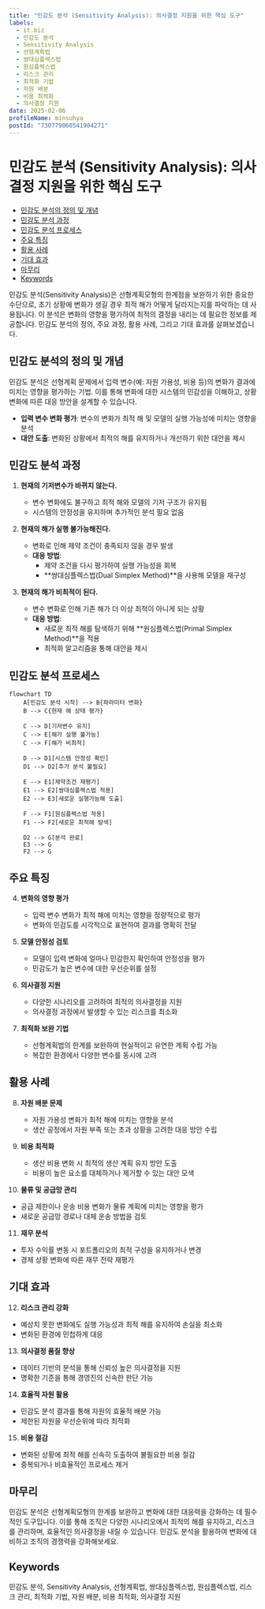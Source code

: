 ```yaml
---
title: "민감도 분석 (Sensitivity Analysis): 의사결정 지원을 위한 핵심 도구"
labels:
  - it.biz
  - 민감도 분석
  - Sensitivity Analysis
  - 선형계획법
  - 쌍대심플렉스법
  - 원심플렉스법
  - 리스크 관리
  - 최적화 기법
  - 자원 배분
  - 비용 최적화
  - 의사결정 지원
date: 2025-02-06
profileName: minsuhya
postId: "730779060541904271"
---
```



# 민감도 분석 (Sensitivity Analysis): 의사결정 지원을 위한 핵심 도구

<!-- mtoc-start -->

- [민감도 분석의 정의 및 개념](#민감도-분석의-정의-및-개념)
- [민감도 분석 과정](#민감도-분석-과정)
- [민감도 분석 프로세스](#민감도-분석-프로세스)
- [주요 특징](#주요-특징)
- [활용 사례](#활용-사례)
- [기대 효과](#기대-효과)
- [마무리](#마무리)
- [Keywords](#keywords)

<!-- mtoc-end -->

민감도 분석(Sensitivity Analysis)은 선형계획모형의 한계점을 보완하기 위한 중요한 수단으로, 초기 상황에 변화가 생길 경우 최적 해가 어떻게 달라지는지를 파악하는 데 사용됩니다. 이 분석은 변화의 영향을 평가하여 최적의 결정을 내리는 데 필요한 정보를 제공합니다. 민감도 분석의 정의, 주요 과정, 활용 사례, 그리고 기대 효과를 살펴보겠습니다.

## 민감도 분석의 정의 및 개념

민감도 분석은 선형계획 문제에서 입력 변수(예: 자원 가용성, 비용 등)의 변화가 결과에 미치는 영향을 평가하는 기법. 이를 통해 변화에 대한 시스템의 민감성을 이해하고, 상황 변화에 따른 대응 방안을 설계할 수 있습니다.

- **입력 변수 변화 평가**: 변수의 변화가 최적 해 및 모델의 실행 가능성에 미치는 영향을 분석
- **대안 도출**: 변화된 상황에서 최적의 해를 유지하거나 개선하기 위한 대안을 제시

## 민감도 분석 과정

1. **현재의 기저변수가 바뀌지 않는다.**

   - 변수 변화에도 불구하고 최적 해와 모델의 기저 구조가 유지됨
   - 시스템의 안정성을 유지하며 추가적인 분석 필요 없음

2. **현재의 해가 실행 불가능해진다.**

   - 변화로 인해 제약 조건이 충족되지 않을 경우 발생
   - **대응 방법**:
     - 제약 조건을 다시 평가하여 실행 가능성을 회복
     - **쌍대심플렉스법(Dual Simplex Method)**을 사용해 모델을 재구성

3. **현재의 해가 비최적이 된다.**
   - 변수 변화로 인해 기존 해가 더 이상 최적이 아니게 되는 상황
   - **대응 방법**:
     - 새로운 최적 해를 탐색하기 위해 **원심플렉스법(Primal Simplex Method)**을 적용
     - 최적화 알고리즘을 통해 대안을 제시

## 민감도 분석 프로세스

```mermaid
flowchart TD
    A[민감도 분석 시작] --> B{파라미터 변화}
    B --> C{현재 해 상태 평가}

    C --> D[기저변수 유지]
    C --> E[해가 실행 불가능]
    C --> F[해가 비최적]

    D --> D1[시스템 안정성 확인]
    D1 --> D2[추가 분석 불필요]

    E --> E1[제약조건 재평가]
    E1 --> E2[쌍대심플렉스법 적용]
    E2 --> E3[새로운 실행가능해 도출]

    F --> F1[원심플렉스법 적용]
    F1 --> F2[새로운 최적해 탐색]

    D2 --> G[분석 완료]
    E3 --> G
    F2 --> G
```

## 주요 특징

4. **변화의 영향 평가**

   - 입력 변수 변화가 최적 해에 미치는 영향을 정량적으로 평가
   - 변화의 민감도를 시각적으로 표현하여 결과를 명확히 전달

5. **모델 안정성 검토**

   - 모델이 입력 변화에 얼마나 민감한지 확인하여 안정성을 평가
   - 민감도가 높은 변수에 대한 우선순위를 설정

6. **의사결정 지원**

   - 다양한 시나리오를 고려하여 최적의 의사결정을 지원
   - 의사결정 과정에서 발생할 수 있는 리스크를 최소화

7. **최적화 보완 기법**
   - 선형계획법의 한계를 보완하여 현실적이고 유연한 계획 수립 가능
   - 복잡한 환경에서 다양한 변수를 동시에 고려

## 활용 사례

8. **자원 배분 문제**

   - 자원 가용성 변화가 최적 해에 미치는 영향을 분석
   - 생산 공정에서 자원 부족 또는 초과 상황을 고려한 대응 방안 수립

9. **비용 최적화**

   - 생산 비용 변화 시 최적의 생산 계획 유지 방안 도출
   - 비용이 높은 요소를 대체하거나 제거할 수 있는 대안 모색

10. **물류 및 공급망 관리**

   - 공급 제한이나 운송 비용 변화가 물류 계획에 미치는 영향을 평가
   - 새로운 공급망 경로나 대체 운송 방법을 검토

11. **재무 분석**
   - 투자 수익률 변동 시 포트폴리오의 최적 구성을 유지하거나 변경
   - 경제 상황 변화에 따른 재무 전략 재평가

## 기대 효과

12. **리스크 관리 강화**

   - 예상치 못한 변화에도 실행 가능성과 최적 해를 유지하여 손실을 최소화
   - 변화된 환경에 민첩하게 대응

13. **의사결정 품질 향상**

   - 데이터 기반의 분석을 통해 신뢰성 높은 의사결정을 지원
   - 명확한 기준을 통해 경영진의 신속한 판단 가능

14. **효율적 자원 활용**

   - 민감도 분석 결과를 통해 자원의 효율적 배분 가능
   - 제한된 자원을 우선순위에 따라 최적화

15. **비용 절감**
   - 변화된 상황에 최적 해를 신속히 도출하여 불필요한 비용 절감
   - 중복되거나 비효율적인 프로세스 제거

## 마무리

민감도 분석은 선형계획모형의 한계를 보완하고 변화에 대한 대응력을 강화하는 데 필수적인 도구입니다. 이를 통해 조직은 다양한 시나리오에서 최적의 해를 유지하고, 리스크를 관리하며, 효율적인 의사결정을 내릴 수 있습니다. 민감도 분석을 활용하여 변화에 대비하고 조직의 경쟁력을 강화해보세요.

## Keywords

민감도 분석, Sensitivity Analysis, 선형계획법, 쌍대심플렉스법, 원심플렉스법, 리스크 관리, 최적화 기법, 자원 배분, 비용 최적화, 의사결정 지원
